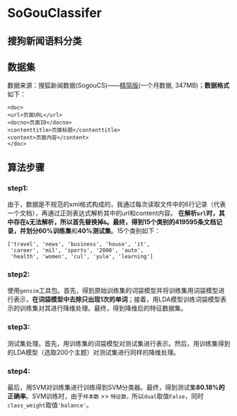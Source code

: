 # SoGouClassifer
搜狗新闻语料分类
----------

## 数据集
数据来源：搜狐新闻数据(SogouCS)——[精简版](https://www.sogou.com/labs/resource/ftp.php?dir=/Data/SogouCS/SogouCS.reduced.tar.gz)(一个月数据, 347MB)；**数据格式**如下：

    <doc>
    <url>页面URL</url>
    <docno>页面ID</docno>
    <contenttitle>页面标题</contenttitle>
    <content>页面内容</content>
    </doc>

## 算法步骤
### step1:
由于，数据是不规范的xml格式构成的，我通过每次读取文件中的6行记录（代表一个文档），再通过正则表达式解析其中的url和content内容。
**在解析`url`时，其中存在`&`无法解析，所以首先替换掉`&`。**最终，得到15个类别的419595条文档记录，并划分**60%训练集**和**40%测试集**。15个类别如下：

	['travel', 'news', 'business', 'house', 'it',
	 'career', 'mil', 'sports', '2008', 'auto',
	 'health', 'women', 'cul', 'yule', 'learning']
### step2:
使用`gensim`工具包。首先，得到原始训练集的词袋模型并将训练集用词袋模型进行表示，**在词袋模型中去除只出现1次的单词**；接着，用LDA模型训练词袋模型表示的训练集对其进行降维处理。最终，得到降维后的特征数据集。
### step3:
测试集处理。首先，用训练集的词袋模型对测试集进行表示。然后，用训练集得到的LDA模型（选取200个主题）对测试集进行同样的降维处理。
### step4:
最后，用SVM对训练集进行训练得到SVM分类器。最终，得到测试集**80.18%的正确率**。SVM训练时，由于`样本数` >> `特征数，`所以`dual`取值`False`，同时`class_weight`取值`'balance'`。
